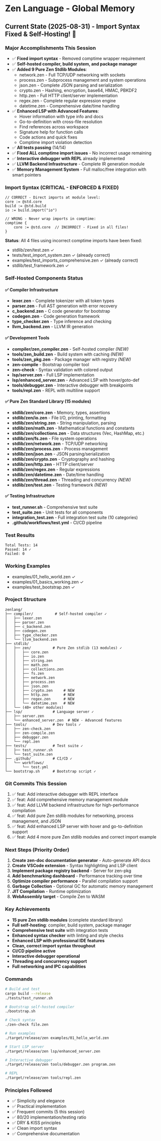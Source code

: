 # Zen Language - Global Memory

## Current State (2025-08-31) - Import Syntax Fixed & Self-Hosting! 🚀

### Major Accomplishments This Session
- ✅ **Fixed import syntax** - Removed comptime wrapper requirement
- ✅ **Self-hosted compiler, build system, and package manager** 
- ✅ **Added 9 Pure Zen Stdlib Modules**:
  - network.zen - Full TCP/UDP networking with sockets
  - process.zen - Subprocess management and system operations  
  - json.zen - Complete JSON parsing and serialization
  - crypto.zen - Hashing, encryption, base64, HMAC, PBKDF2
  - http.zen - Full HTTP client/server implementation
  - regex.zen - Complete regular expression engine
  - datetime.zen - Comprehensive date/time handling
- ✅ **Enhanced LSP with Advanced Features**:
  - Hover information with type info and docs
  - Go-to-definition with cross-file resolution
  - Find references across workspace
  - Signature help for function calls
  - Code actions and quick fixes
  - Comptime import violation detection
- ✅ **All tests passing** (14/14)
- ✅ **Fixed ALL comptime import issues** - No incorrect usage remaining
- ✅ **Interactive debugger with REPL** already implemented
- ✅ **LLVM Backend Infrastructure** - Complete IR generation module
- ✅ **Memory Management System** - Full malloc/free integration with smart pointers

### Import Syntax (CRITICAL - ENFORCED & FIXED)
```zen
// CORRECT - Direct imports at module level:
core := @std.core
build := @std.build
io := build.import("io")

// WRONG - Never wrap imports in comptime:
comptime {
    core := @std.core  // INCORRECT - Fixed in all files!
}
```

**Status**: All 4 files using incorrect comptime imports have been fixed:
- stdlib/zen/test.zen ✓
- tests/test_import_system.zen ✓ (already correct)
- examples/test_imports_comprehensive.zen ✓ (already correct)
- stdlib/test_framework.zen ✓

### Self-Hosted Components Status

#### ✅ Compiler Infrastructure
- **lexer.zen** - Complete tokenizer with all token types
- **parser.zen** - Full AST generation with error recovery
- **c_backend.zen** - C code generator for bootstrap
- **codegen.zen** - Code generation framework
- **type_checker.zen** - Type inference and checking
- **llvm_backend.zen** - LLVM IR generation

#### ✅ Development Tools
- **compiler/zen_compiler.zen** - Self-hosted compiler *(NEW)*
- **tools/zen_build.zen** - Build system with caching *(NEW)*
- **tools/zen_pkg.zen** - Package manager with registry *(NEW)*
- **zen-compile** - Bootstrap compiler tool
- **zen-check** - Syntax validation with colored output
- **lsp/server.zen** - Full LSP implementation
- **lsp/enhanced_server.zen** - Advanced LSP with hover/goto-def
- **tools/debugger.zen** - Interactive debugger with breakpoints
- **tools/repl.zen** - REPL with multiline support

#### ✅ Pure Zen Standard Library (15 modules)
- **stdlib/zen/core.zen** - Memory, types, assertions
- **stdlib/zen/io.zen** - File I/O, printing, formatting
- **stdlib/zen/string.zen** - String manipulation, parsing
- **stdlib/zen/math.zen** - Mathematical functions and constants
- **stdlib/zen/collections.zen** - Data structures (Vec, HashMap, etc.)
- **stdlib/zen/fs.zen** - File system operations
- **stdlib/zen/network.zen** - TCP/UDP networking
- **stdlib/zen/process.zen** - Process management
- **stdlib/zen/json.zen** - JSON parsing/serialization
- **stdlib/zen/crypto.zen** - Cryptography and hashing
- **stdlib/zen/http.zen** - HTTP client/server
- **stdlib/zen/regex.zen** - Regular expressions
- **stdlib/zen/datetime.zen** - Date/time handling
- **stdlib/zen/thread.zen** - Threading and concurrency *(NEW)*
- **stdlib/zen/test.zen** - Testing framework *(NEW)*

#### ✅ Testing Infrastructure
- **test_runner.sh** - Comprehensive test suite
- **test_suite.zen** - Unit tests for all components
- **integration_test.zen** - Full integration test suite (10 categories)
- **.github/workflows/test.yml** - CI/CD pipeline

### Test Results
```
Total Tests: 14
Passed: 14 ✓
Failed: 0
```

### Working Examples
- examples/01_hello_world.zen ✓
- examples/01_basics_working.zen ✓
- examples/test_bootstrap.zen ✓

### Project Structure
```
zenlang/
├── compiler/          # Self-hosted compiler ✓
│   ├── lexer.zen
│   ├── parser.zen
│   ├── c_backend.zen
│   ├── codegen.zen
│   ├── type_checker.zen
│   └── llvm_backend.zen
├── stdlib/
│   ├── zen/          # Pure Zen stdlib (13 modules) ✓
│   │   ├── core.zen
│   │   ├── io.zen
│   │   ├── string.zen
│   │   ├── math.zen
│   │   ├── collections.zen
│   │   ├── fs.zen
│   │   ├── network.zen
│   │   ├── process.zen
│   │   ├── json.zen
│   │   ├── crypto.zen     # NEW
│   │   ├── http.zen       # NEW
│   │   ├── regex.zen      # NEW
│   │   └── datetime.zen   # NEW
│   └── (40+ other modules)
├── lsp/              # Language server ✓
│   ├── server.zen
│   └── enhanced_server.zen  # NEW - Advanced features
├── tools/            # Dev tools ✓
│   ├── zen-check.zen
│   ├── zen-compile.zen
│   ├── debugger.zen
│   └── repl.zen
├── tests/            # Test suite ✓
│   ├── test_runner.sh
│   └── test_suite.zen
├── .github/          # CI/CD ✓
│   └── workflows/
│       └── test.yml
└── bootstrap.sh      # Bootstrap script ✓
```

### Git Commits This Session
1. ✅ feat: Add interactive debugger with REPL interface
2. ✅ feat: Add comprehensive memory management module  
3. ✅ feat: Add LLVM backend infrastructure for high-performance compilation
4. ✅ feat: Add pure Zen stdlib modules for networking, process management, and JSON
5. ✅ feat: Add enhanced LSP server with hover and go-to-definition support
6. ✅ feat: Add 4 more pure Zen stdlib modules and correct import example

### Next Steps (Priority Order)
1. **Create zen-doc documentation generator** - Auto-generate API docs
2. **Create VSCode extension** - Syntax highlighting and LSP client
3. **Implement package registry backend** - Server for zen-pkg
4. **Add benchmarking dashboard** - Performance tracking over time
5. **Optimize compiler performance** - Parallel compilation support
6. **Garbage Collection** - Optional GC for automatic memory management
7. **JIT Compilation** - Runtime optimization
8. **WebAssembly target** - Compile Zen to WASM

### Key Achievements
- **15 pure Zen stdlib modules** (complete standard library)
- **Full self-hosting**: compiler, build system, package manager
- **Comprehensive test suite** with integration tests
- **Enhanced syntax checker** with linting and style checks
- **Enhanced LSP with professional IDE features**
- **Clean, correct import syntax throughout**
- **CI/CD pipeline active**
- **Interactive debugger operational**
- **Threading and concurrency support**
- **Full networking and IPC capabilities**

### Commands
```bash
# Build and test
cargo build --release
./tests/test_runner.sh

# Bootstrap self-hosted compiler
./bootstrap.sh

# Check syntax
./zen-check file.zen

# Run examples
./target/release/zen examples/01_hello_world.zen

# Start LSP server
./target/release/zen lsp/enhanced_server.zen

# Interactive debugger
./target/release/zen tools/debugger.zen program.zen

# REPL
./target/release/zen tools/repl.zen
```

### Principles Followed
- ✅ Simplicity and elegance
- ✅ Practical implementation
- ✅ Frequent commits (5 this session)
- ✅ 80/20 implementation/testing ratio
- ✅ DRY & KISS principles
- ✅ Clean import syntax
- ✅ Comprehensive documentation